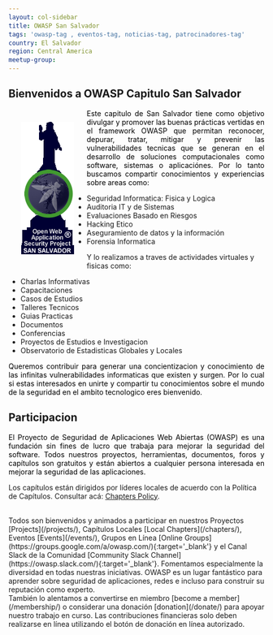 ```yaml
---
layout: col-sidebar
title: OWASP San Salvador
tags: 'owasp-tag , eventos-tag, noticias-tag, patrocinadores-tag'
country: El Salvador
region: Central America
meetup-group:
---
```

## Bienvenidos a OWASP Capitulo San Salvador

<div>
<img src='assets/images/owaspLogo2.png' style='float:left;margin:25px;'/>
<p style='color:black;text-align:justify;'>
Este capitulo de San Salvador tiene como objetivo divulgar y promover las buenas prácticas vertidas en el framework OWASP
que permitan reconocer, depurar, tratar, mitigar y prevenir las vulnerabilidades tecnicas que se generan en el desarrollo de soluciones
computacionales como software, sistemas o aplicaciónes. Por lo tanto buscamos compartir conocimientos y experiencias sobre areas como:

<!--<br style='clear:left;'>-->
<ul style='margin-left:35px;'>
<li>Seguridad Informatica: Fisica y Logica</li>
<li>Auditoria IT y de Sistemas</li>
<li>Evaluaciones Basado en Riesgos</li>
<li>Hacking Etico</li>
<li>Aseguramiento de datos y la información</li>
<li>Forensia Informatica</li>
</ul>

Y lo realizamos a traves de actividades virtuales y fisicas como:

<ul>
<li>Charlas Informativas</li>
<li>Capacitaciones</li>
<li>Casos de Estudios</li>
<li>Talleres Tecnicos</li>
<li>Guias Practicas</li>
<li>Documentos</li>
<li>Conferencias</li>
<li>Proyectos de Estudios e Investigacion</li>
<li>Observatorio de Estadisticas Globales y Locales</li>
</ul>
</p>
</div>

<p style='color:black;text-align:justify;'>Queremos contribuir para generar una concientizacion y conocimiento de las infinitas 
vulnerabilidades informaticas que existen y surgen. Por lo cual si estas interesados en unirte y compartir tu conocimientos 
sobre el mundo de la seguridad en el ambito tecnologico eres bienvenido.
</p>

## Participacion
<p style='color:black;text-align:justify;'>El Proyecto de Seguridad de Aplicaciones Web Abiertas (OWASP) es una fundación sin fines de lucro que 
trabaja para mejorar la seguridad del software. Todos nuestros proyectos, herramientas, documentos, foros y capítulos son gratuitos y están abiertos
a cualquier persona interesada en mejorar la seguridad de las aplicaciones.</p>

Los capítulos están dirigidos por líderes locales de acuerdo con la Política de Capítulos. Consultar acá: [Chapters Policy](/www-policy/operational/chapters).

<br>
Todos son bienvenidos y animados a participar en nuestros Proyectos [Projects](/projects/), Capítulos Locales [Local Chapters](/chapters/), Eventos [Events](/events/), Grupos en Línea [Online Groups](https://groups.google.com/a/owasp.com/){:target='_blank'} y el Canal Slack de la Comunidad [Community Slack Channel](https://owasp.slack.com/){:target='_blank'}.
Fomentamos especialmente la diversidad en todas nuestras iniciativas. OWASP es un lugar fantástico para aprender sobre seguridad de aplicaciones, 
redes e incluso para construir su reputación como experto. 

<br>
También lo alentamos a convertirse en miembro [become a member](/membership/) 
o considerar una donación [donation](/donate/) para apoyar nuestro trabajo en curso.
Las contribuciones financieras solo deben realizarse en línea utilizando el botón de donación en línea autorizado.


<!--Next Meeting/Event  You should keep this section as it will populate your meetup events 
---------------------
{% include chapter_events.html group=page.meetup-group %}



-->
